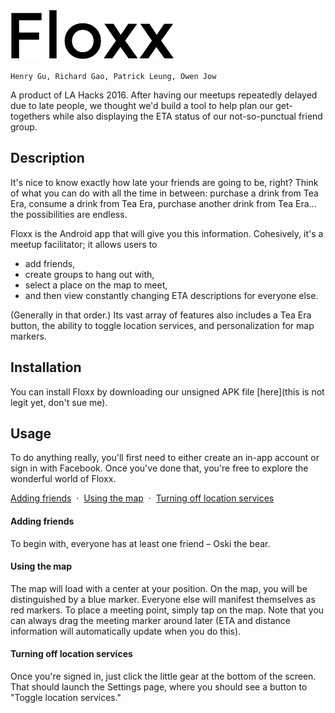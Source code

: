![Floxx logo](https://raw.githubusercontent.com/ohjay/Floxx/master/logo.png)

`Henry Gu, Richard Gao, Patrick Leung, Owen Jow`

A product of LA Hacks 2016. After having our meetups repeatedly delayed due to late people, we thought we'd build a tool to help plan our get-togethers while also displaying the ETA status of our not-so-punctual friend group.

## Description
It's nice to know exactly how late your friends are going to be, right? Think of what you can do with all the time in between: purchase a drink from Tea Era, consume a drink from Tea Era, purchase another drink from Tea Era... the possibilities are endless. 

Floxx is the Android app that will give you this information. Cohesively, it's a meetup facilitator; it allows users to 

- add friends,
- create groups to hang out with,
- select a place on the map to meet,
- and then view constantly changing ETA descriptions for everyone else.

(Generally in that order.) Its vast array of features also includes a Tea Era button, the ability to toggle location services, and personalization for map markers.

## Installation
You can install Floxx by downloading our unsigned APK file [here](this is not legit yet, don't sue me).

## Usage
To do anything really, you'll first need to either create an in-app account or sign in with Facebook. Once you've done that, you're free to explore the wonderful world of Floxx.

[Adding friends](#adding-friends) &nbsp;&middot;&nbsp; [Using the map](#using-the-map) &nbsp;&middot;&nbsp; [Turning off location services](#turning-off-location-services)

#### Adding friends
To begin with, everyone has at least one friend – Oski the bear.

#### Using the map
The map will load with a center at your position. On the map, you will be distinguished by a blue marker. Everyone else will manifest themselves as red markers. To place a meeting point, simply tap on the map. Note that you can always drag the meeting marker around later (ETA and distance information will automatically update when you do this).

#### Turning off location services
Once you're signed in, just click the little gear at the bottom of the screen. That should launch the Settings page, where you should see a button to "Toggle location services."
